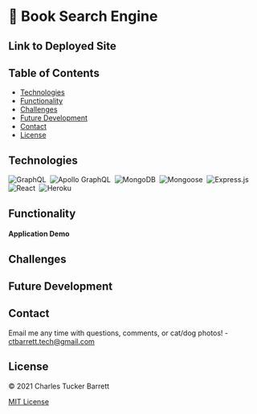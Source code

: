 # 📖 Book Search Engine

<!-- TODO: Add description of application -->

## Link to Deployed Site

<!-- TODO: Add link to deployed application -->

## Table of Contents
  * [Technologies](#technologies)
  * [Functionality](#functionality)
  * [Challenges](#challenges)
  * [Future Development](#future-development)
  * [Contact](#contact)
  * [License](#license)


## Technologies

![GraphQL](https://img.shields.io/badge/GraphQl-E10098?style=for-the-badge&logo=graphql&logoColor=white)&nbsp;
![Apollo GraphQL](https://img.shields.io/badge/Apollo%20GraphQL-311C87?&style=for-the-badge&logo=Apollo%20GraphQL&logoColor=white)&nbsp;
![MongoDB](https://img.shields.io/badge/MongoDB-4EA94B?style=for-the-badge&logo=mongodb&logoColor=white)&nbsp;
![Mongoose](https://img.shields.io/badge/mongoose-800E00?style=for-the-badge&logo=mongoose&logoColor=white)&nbsp;
![Express.js](https://img.shields.io/badge/Express.js-000000?style=for-the-badge&logo=express&logoColor=white)&nbsp;
![React](https://img.shields.io/badge/React-20232A?style=for-the-badge&logo=react&logoColor=61DAFB)&nbsp;
![Heroku](https://img.shields.io/badge/Heroku-430098?style=for-the-badge&logo=heroku&logoColor=white)&nbsp;

## Functionality

#### Application Demo

<!-- TODO: Add demo of application -->


## Challenges

<!-- TODO: Add challenges as they arise -->


## Future Development

<!-- TODO: Add ideas for future development as they arise -->


## Contact
Email me any time with questions, comments, or cat/dog photos! - ctbarrett.tech@gmail.com


## License
&copy; 2021 Charles Tucker Barrett

[MIT License](https://opensource.org/licenses/MIT)